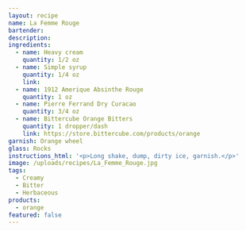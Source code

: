 ```yaml
---
layout: recipe
name: La Femme Rouge
bartender:
description:
ingredients:
  - name: Heavy cream
    quantity: 1/2 oz
  - name: Simple syrup
    quantity: 1/4 oz
    link:
  - name: 1912 Amerique Absinthe Rouge
    quantity: 1 oz
  - name: Pierre Ferrand Dry Curacao
    quantity: 3/4 oz
  - name: Bittercube Orange Bitters
    quantity: 1 dropper/dash
    link: https://store.bittercube.com/products/orange
garnish: Orange wheel
glass: Rocks
instructions_html: '<p>Long shake, dump, dirty ice, garnish.</p>'
image: /uploads/recipes/La_Femme_Rouge.jpg
tags:
  - Creamy
  - Bitter
  - Herbaceous
products:
  - orange
featured: false
---
```




